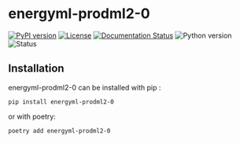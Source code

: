 <!--
Copyright (c) 2022-2023 Geosiris.
SPDX-License-Identifier: Apache-2.0
-->
energyml-prodml2-0
==============

[![PyPI version](https://badge.fury.io/py/energyml-prodml2-0.svg)](https://badge.fury.io/py/energyml-prodml2-0)
[![License](https://img.shields.io/pypi/l/energyml-prodml2-0)](https://github.com/geosiris-technologies/geosiris-technologies/blob/main/energyml-prodml2-0/LICENSE)
[![Documentation Status](https://readthedocs.org/projects/geosiris-technologies/badge/?version=latest)](https://geosiris-technologies.readthedocs.io/en/latest/?badge=latest)
![Python version](https://img.shields.io/pypi/pyversions/energyml-prodml2-0)
![Status](https://img.shields.io/pypi/status/energyml-prodml2-0)




Installation
------------

energyml-prodml2-0 can be installed with pip : 

```console
pip install energyml-prodml2-0
```

or with poetry: 
```console
poetry add energyml-prodml2-0
```
